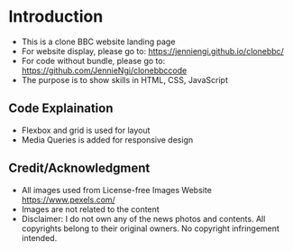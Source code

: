 # Introduction
- This is a clone BBC website landing page
- For website display, please go to: https://jenniengi.github.io/clonebbc/
- For code without bundle, please go to: https://github.com/JennieNgi/clonebbccode
- The purpose is to show skills in HTML, CSS, JavaScript

## Code Explaination
- Flexbox and grid is used for layout 
- Media Queries is added for responsive design

## Credit/Acknowledgment
- All images used from License-free Images Website https://www.pexels.com/
- Images are not related to the content
- Disclaimer:  I do not own any of the news photos and contents. All copyrights belong to their original owners. No copyright infringement intended.
